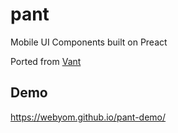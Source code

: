 # pant

Mobile UI Components built on Preact

Ported from [Vant](https://github.com/youzan/vant)

## Demo
https://webyom.github.io/pant-demo/
